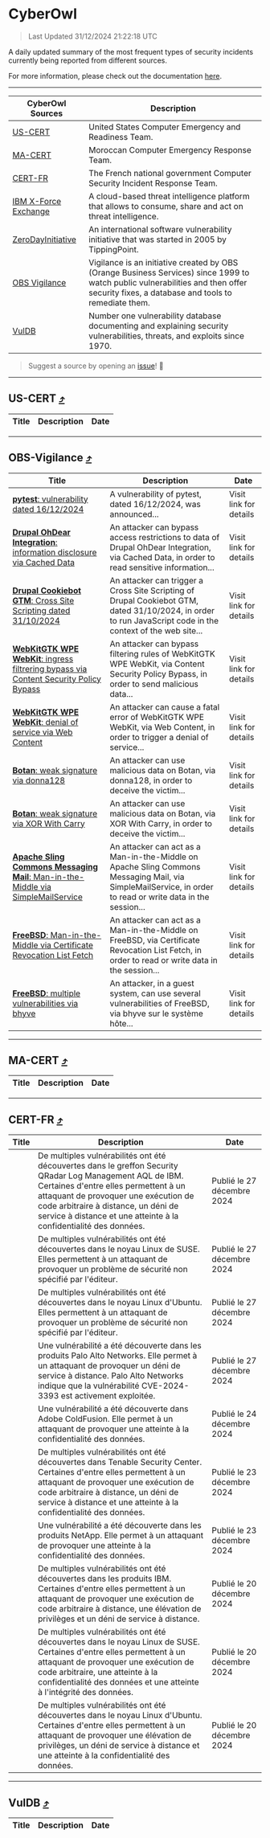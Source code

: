 
 <div id='top'></div>

# CyberOwl

 > Last Updated 31/12/2024 21:22:18 UTC
 
 A daily updated summary of the most frequent types of security incidents currently being reported from different sources.
 
 For more information, please check out the documentation [here](./docs/README.md).
 
 ---
 |CyberOwl Sources|Description|
 |---|---|
 |[US-CERT](#us-cert-arrow_heading_up)|United States Computer Emergency and Readiness Team.|
 |[MA-CERT](#ma-cert-arrow_heading_up)|Moroccan Computer Emergency Response Team.|
 |[CERT-FR](#cert-fr-arrow_heading_up)|The French national government Computer Security Incident Response Team.|
 |[IBM X-Force Exchange](#ibmcloud-arrow_heading_up)|A cloud-based threat intelligence platform that allows to consume, share and act on threat intelligence.|
 |[ZeroDayInitiative](#zerodayinitiative-arrow_heading_up)|An international software vulnerability initiative that was started in 2005 by TippingPoint.|
 |[OBS Vigilance](#obs-vigilance-arrow_heading_up)|Vigilance is an initiative created by OBS (Orange Business Services) since 1999 to watch public vulnerabilities and then offer security fixes, a database and tools to remediate them.|
 |[VulDB](#vuldb-arrow_heading_up)|Number one vulnerability database documenting and explaining security vulnerabilities, threats, and exploits since 1970.|
 
 > Suggest a source by opening an [issue](https://github.com/karimhabush/cyberowl/issues)! :raised_hands:
 ---

## US-CERT [:arrow_heading_up:](#cyberowl)

 |Title|Description|Date|
 |---|---|---|
 
 ---

## OBS-Vigilance [:arrow_heading_up:](#cyberowl)

 |Title|Description|Date|
 |---|---|---|
 |[<a href="https://vigilance.fr/vulnerability/pytest-vulnerability-dated-16-12-2024-45908" class="noirorange"><b>pytest</b>: vulnerability dated 16/12/2024</a>](https://vigilance.fr/vulnerability/pytest-vulnerability-dated-16-12-2024-45908)|A vulnerability of pytest, dated 16/12/2024, was announced...|Visit link for details|
 |[<a href="https://vigilance.fr/vulnerability/Drupal-OhDear-Integration-information-disclosure-via-Cached-Data-45501" class="noirorange"><b>Drupal OhDear Integration</b>: information disclosure via Cached Data</a>](https://vigilance.fr/vulnerability/Drupal-OhDear-Integration-information-disclosure-via-Cached-Data-45501)|An attacker can bypass access restrictions to data of Drupal OhDear Integration, via Cached Data, in order to read sensitive information...|Visit link for details|
 |[<a href="https://vigilance.fr/vulnerability/Drupal-Cookiebot-GTM-Cross-Site-Scripting-dated-31-10-2024-45500" class="noirorange"><b>Drupal Cookiebot GTM</b>: Cross Site Scripting dated 31/10/2024</a>](https://vigilance.fr/vulnerability/Drupal-Cookiebot-GTM-Cross-Site-Scripting-dated-31-10-2024-45500)|An attacker can trigger a Cross Site Scripting of Drupal Cookiebot GTM, dated 31/10/2024, in order to run JavaScript code in the context of the web site...|Visit link for details|
 |[<a href="https://vigilance.fr/vulnerability/WebKitGTK-WPE-WebKit-ingress-filtrering-bypass-via-Content-Security-Policy-Bypass-45499" class="noirorange"><b>WebKitGTK  WPE WebKit</b>: ingress filtrering bypass via Content Security Policy Bypass</a>](https://vigilance.fr/vulnerability/WebKitGTK-WPE-WebKit-ingress-filtrering-bypass-via-Content-Security-Policy-Bypass-45499)|An attacker can bypass filtering rules of WebKitGTK  WPE WebKit, via Content Security Policy Bypass, in order to send malicious data...|Visit link for details|
 |[<a href="https://vigilance.fr/vulnerability/WebKitGTK-WPE-WebKit-denial-of-service-via-Web-Content-45497" class="noirorange"><b>WebKitGTK  WPE WebKit</b>: denial of service via Web Content</a>](https://vigilance.fr/vulnerability/WebKitGTK-WPE-WebKit-denial-of-service-via-Web-Content-45497)|An attacker can cause a fatal error of WebKitGTK  WPE WebKit, via Web Content, in order to trigger a denial of service...|Visit link for details|
 |[<a href="https://vigilance.fr/vulnerability/Botan-weak-signature-via-donna128-45496" class="noirorange"><b>Botan</b>: weak signature via donna128</a>](https://vigilance.fr/vulnerability/Botan-weak-signature-via-donna128-45496)|An attacker can use malicious data on Botan, via donna128, in order to deceive the victim...|Visit link for details|
 |[<a href="https://vigilance.fr/vulnerability/Botan-weak-signature-via-XOR-With-Carry-45495" class="noirorange"><b>Botan</b>: weak signature via XOR With Carry</a>](https://vigilance.fr/vulnerability/Botan-weak-signature-via-XOR-With-Carry-45495)|An attacker can use malicious data on Botan, via XOR With Carry, in order to deceive the victim...|Visit link for details|
 |[<a href="https://vigilance.fr/vulnerability/Apache-Sling-Commons-Messaging-Mail-Man-in-the-Middle-via-SimpleMailService-45492" class="noirorange"><b>Apache Sling Commons Messaging Mail</b>: Man-in-the-Middle via SimpleMailService</a>](https://vigilance.fr/vulnerability/Apache-Sling-Commons-Messaging-Mail-Man-in-the-Middle-via-SimpleMailService-45492)|An attacker can act as a Man-in-the-Middle on Apache Sling Commons Messaging Mail, via SimpleMailService, in order to read or write data in the session...|Visit link for details|
 |[<a href="https://vigilance.fr/vulnerability/FreeBSD-Man-in-the-Middle-via-Certificate-Revocation-List-Fetch-45490" class="noirorange"><b>FreeBSD</b>: Man-in-the-Middle via Certificate Revocation List Fetch</a>](https://vigilance.fr/vulnerability/FreeBSD-Man-in-the-Middle-via-Certificate-Revocation-List-Fetch-45490)|An attacker can act as a Man-in-the-Middle on FreeBSD, via Certificate Revocation List Fetch, in order to read or write data in the session...|Visit link for details|
 |[<a href="https://vigilance.fr/vulnerability/FreeBSD-multiple-vulnerabilities-via-bhyve-45488" class="noirorange"><b>FreeBSD</b>: multiple vulnerabilities via bhyve</a>](https://vigilance.fr/vulnerability/FreeBSD-multiple-vulnerabilities-via-bhyve-45488)|An attacker, in a guest system, can use several vulnerabilities of FreeBSD, via bhyve sur le système hôte...|Visit link for details|
 
 ---

## MA-CERT [:arrow_heading_up:](#cyberowl)

 |Title|Description|Date|
 |---|---|---|
 
 ---

## CERT-FR [:arrow_heading_up:](#cyberowl)

 |Title|Description|Date|
 |---|---|---|
 |[](https://www.cert.ssi.gouv.fr/avis/CERTFR-2024-AVI-1110/)|De multiples vulnérabilités ont été découvertes dans le greffon Security QRadar Log Management AQL de IBM. Certaines d'entre elles permettent à un attaquant de provoquer une exécution de code arbitraire à distance, un déni de service à distance et une atteinte à la confidentialité des données.|Publié le 27 décembre 2024|
 |[](https://www.cert.ssi.gouv.fr/avis/CERTFR-2024-AVI-1109/)|De multiples vulnérabilités ont été découvertes dans le noyau Linux de SUSE. Elles permettent à un attaquant de provoquer un problème de sécurité non spécifié par l'éditeur.|Publié le 27 décembre 2024|
 |[](https://www.cert.ssi.gouv.fr/avis/CERTFR-2024-AVI-1108/)|De multiples vulnérabilités ont été découvertes dans le noyau Linux d'Ubuntu. Elles permettent à un attaquant de provoquer un problème de sécurité non spécifié par l'éditeur.|Publié le 27 décembre 2024|
 |[](https://www.cert.ssi.gouv.fr/avis/CERTFR-2024-AVI-1107/)|Une vulnérabilité a été découverte dans les produits Palo Alto Networks. Elle permet à un attaquant de provoquer un déni de service à distance. Palo Alto Networks indique que la vulnérabilité CVE-2024-3393 est activement exploitée.|Publié le 27 décembre 2024|
 |[](https://www.cert.ssi.gouv.fr/avis/CERTFR-2024-AVI-1106/)|Une vulnérabilité a été découverte dans Adobe ColdFusion. Elle permet à un attaquant de provoquer une atteinte à la confidentialité des données.|Publié le 24 décembre 2024|
 |[](https://www.cert.ssi.gouv.fr/avis/CERTFR-2024-AVI-1105/)|De multiples vulnérabilités ont été découvertes dans Tenable Security Center. Certaines d'entre elles permettent à un attaquant de provoquer une exécution de code arbitraire à distance, un déni de service à distance et une atteinte à la confidentialité des données.|Publié le 23 décembre 2024|
 |[](https://www.cert.ssi.gouv.fr/avis/CERTFR-2024-AVI-1104/)|Une vulnérabilité a été découverte dans les produits NetApp. Elle permet à un attaquant de provoquer une atteinte à la confidentialité des données.|Publié le 23 décembre 2024|
 |[](https://www.cert.ssi.gouv.fr/avis/CERTFR-2024-AVI-1103/)|De multiples vulnérabilités ont été découvertes dans les produits IBM. Certaines d'entre elles permettent à un attaquant de provoquer une exécution de code arbitraire à distance, une élévation de privilèges et un déni de service à distance.|Publié le 20 décembre 2024|
 |[](https://www.cert.ssi.gouv.fr/avis/CERTFR-2024-AVI-1102/)|De multiples vulnérabilités ont été découvertes dans le noyau Linux de SUSE. Certaines d'entre elles permettent à un attaquant de provoquer une exécution de code arbitraire, une atteinte à la confidentialité des données et une atteinte à l'intégrité des données.|Publié le 20 décembre 2024|
 |[](https://www.cert.ssi.gouv.fr/avis/CERTFR-2024-AVI-1101/)|De multiples vulnérabilités ont été découvertes dans le noyau Linux d'Ubuntu. Certaines d'entre elles permettent à un attaquant de provoquer une élévation de privilèges, un déni de service à distance et une atteinte à la confidentialité des données.|Publié le 20 décembre 2024|
 
 ---

## VulDB [:arrow_heading_up:](#cyberowl)

 |Title|Description|Date|
 |---|---|---|
 